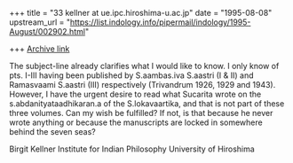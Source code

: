 +++
title = "33 kellner at ue.ipc.hiroshima-u.ac.jp"
date = "1995-08-08"
upstream_url = "https://list.indology.info/pipermail/indology/1995-August/002902.html"

+++
[Archive link](https://list.indology.info/pipermail/indology/1995-August/002902.html)

The subject-line already clarifies what I would like to know. I only know of
pts. I-III having been published by S.aambas.iva S.aastri (I & II) and
Ramasvaami S.aastri (III) respectively (Trivandrum 1926, 1929 and 1943).
However, I have the urgent desire to read what Sucarita wrote on the
s.abdanityataadhikaran.a of the S.lokavaartika, and that is not part of
these three volumes. 
Can my wish be fulfilled? If not, is that because he never wrote anything or
because the manuscripts are locked in somewhere behind the seven seas?

Birgit Kellner
Institute for Indian Philosophy
University of Hiroshima






